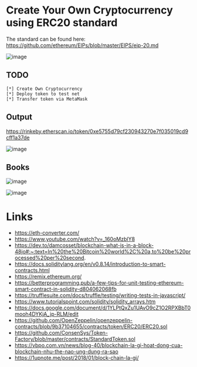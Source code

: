 # Create Your Own Cryptocurrency using ERC20 standard

The standard can be found here: <https://github.com/ethereum/EIPs/blob/master/EIPS/eip-20.md>

![image](https://user-images.githubusercontent.com/8032468/173708609-68a26c83-84da-4d72-ac6c-26cc03ab5787.png)

## TODO

    [*] Create Own Cryptocurrency
    [*] Deploy token to test net
    [*] Transfer token via MetaMask
## Output

https://rinkeby.etherscan.io/token/0xe5755d79cf230943270e7f035019cd9cff1a37de

![image](https://user-images.githubusercontent.com/8032468/173708243-6ef27538-9d2a-419c-be92-726de5b7f9d8.png)


## Books

![image](https://user-images.githubusercontent.com/8032468/171353740-27e3cb24-d037-4100-b604-54845945d0f8.png)

![image](https://user-images.githubusercontent.com/8032468/171353842-44d27d58-9a99-4367-84b3-4bc5de9c45e0.png)


# Links

* <https://eth-converter.com/>
* <https://www.youtube.com/watch?v=_160oMzblY8>
* <https://dev.to/damcosset/blockchain-what-is-in-a-block-48jo#:~:text=In%20the%20Bitcoin%20world%2C%20a,to%20be%20processed%20per%20second>.
* <https://docs.soliditylang.org/en/v0.8.14/introduction-to-smart-contracts.html>
* <https://remix.ethereum.org/>
* <https://betterprogramming.pub/a-few-tips-for-unit-testing-ethereum-smart-contract-in-solidity-d804062068fb>
* <https://trufflesuite.com/docs/truffle/testing/writing-tests-in-javascript/>
* <https://www.tutorialspoint.com/solidity/solidity_arrays.htm>
* <https://docs.google.com/document/d/1YLPtQxZu1UAvO9cZ1O2RPXBbT0mooh4DYKjA_jp-RLM/edit>
* <https://github.com/OpenZeppelin/openzeppelin-contracts/blob/9b37104655/contracts/token/ERC20/ERC20.sol>
* <https://github.com/ConsenSys/Token-Factory/blob/master/contracts/StandardToken.sol>
* <https://vbpo.com.vn/news/blog-40/blockchain-la-gi-hoat-dong-cua-blockchain-nhu-the-nao-ung-dung-ra-sao>
* <https://1upnote.me/post/2018/01/block-chain-la-gi/>
